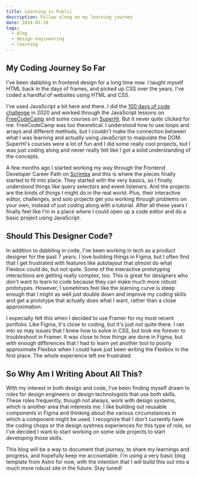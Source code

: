 ```yaml
---
title: Learning in Public
description: Follow along on my learning journey
date: 2024-05-10
tags:
  - blog
  - design engineering
  - learning
---
```

## My Coding Journey So Far

I've been dabbling in frontend design for a long time now. I taught myself HTML back in the days of frames, and picked up CSS over the years. I've coded a handful of websites using HTML and CSS.

I've used JavaScript a bit here and there. I did the [100 days of code challenge](https://radcode.netlify.app/) in 2020 and worked through the JavaScript lessons on [FreeCodeCamp](https://freecodecamp.org/) and some courses on [SuperHi](https://superhi.com/). But it never quite clicked for me. FreeCodeCamp was too theoretical. I understood how to use loops and arrays and different methods, but I couldn't make the connection between what I was learning and actually using JavaScript to maipulate the DOM. SuperHi's courses were a lot of fun and I did some really cool projects, but I was just coding along and never really felt like I got a solid understanding of the concepts.

A few months ago I started working my way through the Frontend Developer Career Path on [Scrimba](https://scrimba.com/) and this is where the pieces finally started to fit into place. They started with the very basics, so I finally understood things like query selectors and event listeners. And the projects are the kinds of things I might do in the real world. Plus, their interactive editor, challenges, and solo projects get you working through problems on your own, instead of just coding along with a tutorial. After all these years I finally feel like I'm in a place where I could open up a code editor and do a basic project using JavaScript.

## Should This Designer Code?

In addition to dabbling in code, I've been working in tech as a product designer for the past 7 years. I love building things in Figma, but I often find that I get frustrated with features like autolayout that _almost_ do what Flexbox could do, but not quite. Some of the interactive prototyping interactions are getting really complex, too. This is great for designers who don't want to learn to code because they can make much more robust prototypes. However, I sometimes feel like the learning curve is steep enough that I might as well just double down and improve my coding skills and get a prototype that actually does what I want, rather than a close approximation.

I especially felt this when I decided to use Framer for my most recent portfolio. Like Figma, it's close to coding, but it's just not quite there. I ran into so may issues that I knew how to solve in CSS, but took me forever to troubleshoot in Framer. It was close to how things are done in Figma, but with enough differences that I had to learn yet another tool to poorly approximate Flexbox when I could have just been writing the Flexbox in the first place. The whole experience left me frustrated.

## So Why Am I Writing About All This?

With my interest in both design and code, I've been finding myself drawn to roles for design engineers or design technologists that use both skills. These roles frequently, though not always, work with design systems, which is another area that interests me. I like building out reusable components in Figma and thinking about the various circumstances in which a component might be used. I recognize that I don't currently have the coding chops or the design systmes experiences for this type of role, so I've decided I want to start working on some side projects to start developing those skills.

This blog will be a way to document that journey, to share my learnings and progress, and hopefully keep me accountable. I'm using a very basic blog template from Astro for now, with the intention that I will build this out into a much more robust site in the future. Stay tuned!